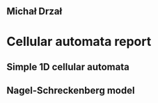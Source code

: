 Michał Drzał
------------

Cellular automata report
========================

Simple 1D cellular automata
---------------------------


Nagel-Schreckenberg model
-------------------------
